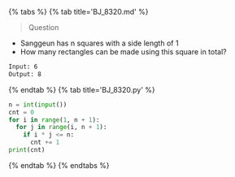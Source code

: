 {% tabs %}
{% tab title='BJ_8320.md' %}

> Question

* Sanggeun has n squares with a side length of 1
* How many rectangles can be made using this square in total?

```txt
Input: 6
Output: 8
```

{% endtab %}
{% tab title='BJ_8320.py' %}

```py
n = int(input())
cnt = 0
for i in range(1, n + 1):
  for j in range(i, n + 1):
    if i * j <= n:
      cnt += 1
print(cnt)
```

{% endtab %}
{% endtabs %}
